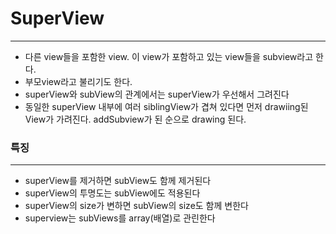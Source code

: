 # SuperView

---

- 다른 view들을 포함한 view. 이 view가 포함하고 있는 view들을 subview라고 한다.
- 부모view라고 불리기도 한다.
- superView와 subView의 관계에서는 superView가 우선해서 그려진다
- 동일한 superView 내부에 여러 siblingView가 겹쳐 있다면 먼저 drawiing된 View가 가려진다. addSubview가 된 순으로 drawing 된다.

### 특징

---

- superView를 제거하면 subView도 함께 제거된다
- superView의 투명도는 subView에도 적용된다
- superView의 size가 변하면 subView의 size도 함께 변한다
- superview는 subViews를 array(배열)로 관린한다